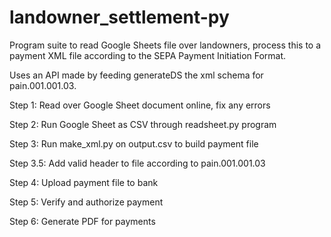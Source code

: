 # landowner_settlement-py

Program suite to read Google Sheets file over landowners, process this to a payment XML file according to the SEPA Payment Initiation Format.

Uses an API made by feeding generateDS the xml schema for pain.001.001.03.

Step 1: Read over Google Sheet document online, fix any errors

Step 2: Run Google Sheet as CSV through readsheet.py program

Step 3: Run make_xml.py on output.csv to build payment file

Step 3.5: Add valid header to file according to pain.001.001.03

Step 4: Upload payment file to bank

Step 5: Verify and authorize payment

Step 6: Generate PDF for payments